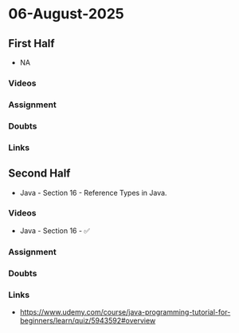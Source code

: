 # 06-August-2025

## First Half
- NA
### Videos

### Assignment

### Doubts

### Links


## Second Half

- Java - Section 16 - Reference Types in Java.

### Videos
 - Java - Section 16 - ✅

### Assignment


### Doubts

### Links
- https://www.udemy.com/course/java-programming-tutorial-for-beginners/learn/quiz/5943592#overview
